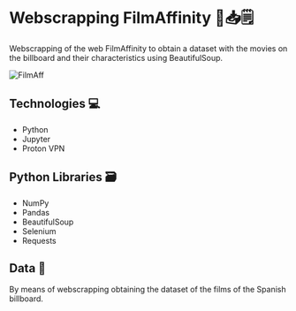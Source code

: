 # Webscrapping FilmAffinity 🎥📥🗒️


Webscrapping of the web FilmAffinity to obtain a dataset with the movies on the billboard and their characteristics using BeautifulSoup.

![FilmAff](https://user-images.githubusercontent.com/119113483/209541071-64c0d2a3-06ca-4836-9fcf-d59954e07b7e.jpg)


## Technologies 💻

* Python
* Jupyter
* Proton VPN

## Python Libraries 🗃️

* NumPy
* Pandas
* BeautifulSoup
* Selenium
* Requests

## Data 📁

By means of webscrapping obtaining the dataset of the films of the Spanish billboard.
